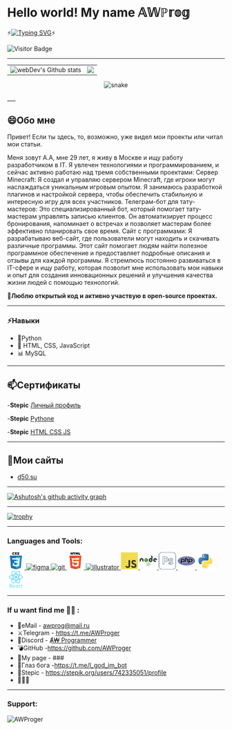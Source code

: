 

# Hello world! My name 𝔸𝕎ℙ𝕣𝕠𝕘

⚡[![Typing SVG](https://readme-typing-svg.herokuapp.com?font=Fira+Code&size=16&pause=1000&color=33F79D&center=true&vCenter=true&random=false&width=435&lines=I+have+been+actively+writing+code;Since+November+2023)](https://git.io/typing-svg)⚡

![Visitor Badge](https://visitor-badge.laobi.icu/badge?page_id=AWProger)

___

<table>
  <tr>
    <td>
      <img align="left" src="http://github-readme-streak-stats.herokuapp.com?user=AWProger&theme=dark&background=000000" alt="webDev's Github stats" />
    </td>
   <td>
    <img align="left" src="https://github-readme-stats.vercel.app/api/top-langs/?username=AWProger&layout=compact"/>
   </td>
  </tr>
</table> 

<p align="center">
 <img width="600" src=https://wakatime.com/share/@018d9ffb-ef5f-4680-876e-e2b0bb1804e4/188f1707-1d92-4e16-b471-682bb828ebd2.svg alt="snake"/>
</p>
___

## 😄Обо мне

Привет! Если ты здесь, то, возможно, уже видел мои проекты или читал мои статьи.

Меня зовут А.А, мне 29 лет, я живу в Москве и ищу работу разработчиком в IT. Я увлечен технологиями и программированием, и сейчас активно работаю над тремя собственными проектами:
Сервер Minecraft: Я создал и управляю сервером Minecraft, где игроки могут наслаждаться уникальным игровым опытом. Я занимаюсь разработкой плагинов и настройкой сервера, чтобы обеспечить стабильную и интересную игру для всех участников.
Телеграм-бот для тату-мастеров: Это специализированный бот, который помогает тату-мастерам управлять записью клиентов. Он автоматизирует процесс бронирования, напоминает о встречах и позволяет мастерам более эффективно планировать свое время.
Сайт с программами: Я разрабатываю веб-сайт, где пользователи могут находить и скачивать различные программы. Этот сайт помогает людям найти полезное программное обеспечение и предоставляет подробные описания и отзывы для каждой программы.
Я стремлюсь постоянно развиваться в IT-сфере и ищу работу, которая позволит мне использовать мои навыки и опыт для создания инновационных решений и улучшения качества жизни людей с помощью технологий.


👯**Люблю открытый код и активно участвую в open-source проектах.**

___

### ⚡Навыки
- 🐍Python
- 🚀 HTML, CSS, JavaScript
- 📊 MySQL

___
## 📫Сертификаты

-**Stepic** [Личный профиль](https://stepik.org/users/742335051/profile)

-**Stepic** [Pythone](https://stepik.org/cert/2370256)

-**Stepic** [HTML CSS JS](https://stepik.org/cert/2371334)
___
## 🔭Мои сайты
- [d50.su](https://d50.su)
___

[![Ashutosh's github activity graph](https://github-readme-activity-graph.vercel.app/graph?username=AWProger&theme=github-compact)](https://github.com/AWProger/github-readme-activity-graph)

___

[![trophy](https://github-profile-trophy.vercel.app/?username=AWProger)](https://github.com/AWProger/github-profile-trophy)

___

<p align="left">
</p>
<h3 align="left">Languages and Tools:</h3>
<p align="left"> <a href="https://www.w3schools.com/css/" target="_blank" rel="noreferrer"> <img src="https://raw.githubusercontent.com/devicons/devicon/master/icons/css3/css3-original-wordmark.svg" alt="css3" width="40" height="40"/> </a> <a href="https://www.figma.com/" target="_blank" rel="noreferrer"> <img src="https://www.vectorlogo.zone/logos/figma/figma-icon.svg" alt="figma" width="40" height="40"/> </a> <a href="https://git-scm.com/" target="_blank" rel="noreferrer"> <img src="https://www.vectorlogo.zone/logos/git-scm/git-scm-icon.svg" alt="git" width="40" height="40"/> </a> <a href="https://www.w3.org/html/" target="_blank" rel="noreferrer"> <img src="https://raw.githubusercontent.com/devicons/devicon/master/icons/html5/html5-original-wordmark.svg" alt="html5" width="40" height="40"/> </a> <a href="https://www.adobe.com/in/products/illustrator.html" target="_blank" rel="noreferrer"> <img src="https://www.vectorlogo.zone/logos/adobe_illustrator/adobe_illustrator-icon.svg" alt="illustrator" width="40" height="40"/> </a> <a href="https://developer.mozilla.org/en-US/docs/Web/JavaScript" target="_blank" rel="noreferrer"> <img src="https://raw.githubusercontent.com/devicons/devicon/master/icons/javascript/javascript-original.svg" alt="javascript" width="40" height="40"/> </a> <a href="https://nodejs.org" target="_blank" rel="noreferrer"> <img src="https://raw.githubusercontent.com/devicons/devicon/master/icons/nodejs/nodejs-original-wordmark.svg" alt="nodejs" width="40" height="40"/> </a> <a href="https://www.photoshop.com/en" target="_blank" rel="noreferrer"> <img src="https://raw.githubusercontent.com/devicons/devicon/master/icons/photoshop/photoshop-line.svg" alt="photoshop" width="40" height="40"/> </a> <a href="https://www.php.net" target="_blank" rel="noreferrer"> <img src="https://raw.githubusercontent.com/devicons/devicon/master/icons/php/php-original.svg" alt="php" width="40" height="40"/> </a> <a href="https://www.python.org" target="_blank" rel="noreferrer"> <img src="https://raw.githubusercontent.com/devicons/devicon/master/icons/python/python-original.svg" alt="python" width="40" height="40"/> </a> <a href="https://reactjs.org/" target="_blank" rel="noreferrer"> <img src="https://raw.githubusercontent.com/devicons/devicon/master/icons/react/react-original-wordmark.svg" alt="react" width="40" height="40"/> </a> </p>

___
  ### If u want find me 👨‍🎤 :
- 💌eMail - awprog@mail.ru
- ⚔️Telegram - https://t.me/AWProger
- 🎪Discord - [Ⱥ₩ Programmer](https://discord.gg/sfcj4XWrG3)
- 💣GitHub -https://github.com/AWProger
- 🌌My page - ###
- 👥Глаз бога -https://t.me/I_god_im_bot
- 💪Stepic - https://stepik.org/users/742335051/profile
- 🙈🙉🙊
___
<h3 align="left">Support:</h3>
<p><a href="https://www.donationalerts.com/r/awprog"> <img align="left" src="https://cdn.ko-fi.com/cdn/kofi3.png?v=3" height="50" width="210" alt="AWProger" /></a></p><br><br>



<!--
**AWProger/AWProger** is a ✨ _special_ ✨ repository because its `README.md` (this file) appears on your GitHub profile.

Here are some ideas to get you started:

- 🔭 I’m currently working on ...
- 🌱 I’m currently learning ...
- 👯 I’m looking to collaborate on ...
- 🤔 I’m looking for help with ...
- 💬 Ask me about ...
- 📫 How to reach me: ...
- 😄 Pronouns: ...
- ⚡ Fun fact: ...
-->
